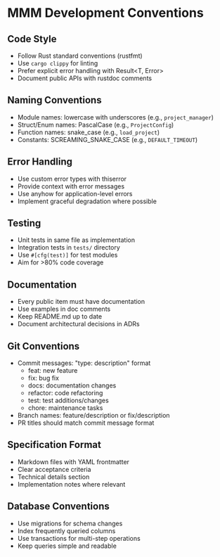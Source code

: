 # MMM Development Conventions

## Code Style
- Follow Rust standard conventions (rustfmt)
- Use `cargo clippy` for linting
- Prefer explicit error handling with Result<T, Error>
- Document public APIs with rustdoc comments

## Naming Conventions
- Module names: lowercase with underscores (e.g., `project_manager`)
- Struct/Enum names: PascalCase (e.g., `ProjectConfig`)
- Function names: snake_case (e.g., `load_project`)
- Constants: SCREAMING_SNAKE_CASE (e.g., `DEFAULT_TIMEOUT`)

## Error Handling
- Use custom error types with thiserror
- Provide context with error messages
- Use anyhow for application-level errors
- Implement graceful degradation where possible

## Testing
- Unit tests in same file as implementation
- Integration tests in `tests/` directory
- Use `#[cfg(test)]` for test modules
- Aim for >80% code coverage

## Documentation
- Every public item must have documentation
- Use examples in doc comments
- Keep README.md up to date
- Document architectural decisions in ADRs

## Git Conventions
- Commit messages: "type: description" format
  - feat: new feature
  - fix: bug fix
  - docs: documentation changes
  - refactor: code refactoring
  - test: test additions/changes
  - chore: maintenance tasks
- Branch names: feature/description or fix/description
- PR titles should match commit message format

## Specification Format
- Markdown files with YAML frontmatter
- Clear acceptance criteria
- Technical details section
- Implementation notes where relevant

## Database Conventions
- Use migrations for schema changes
- Index frequently queried columns
- Use transactions for multi-step operations
- Keep queries simple and readable